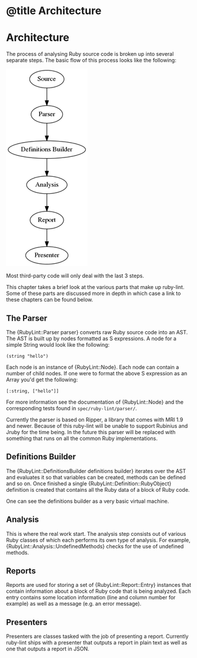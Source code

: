 # @title Architecture
# Architecture

The process of analysing Ruby source code is broken up into several separate
steps. The basic flow of this process looks like the following:

![ruby-lint flow](images/flow.png)

Most third-party code will only deal with the last 3 steps.

This chapter takes a brief look at the various parts that make up ruby-lint.
Some of these parts are discussed more in depth in which case a link to these
chapters can be found below.

## The Parser

The {RubyLint::Parser parser} converts raw Ruby source code into an AST. The
AST is built up by nodes formatted as S expressions. A node for a simple String
would look like the following:

    (string "hello")

Each node is an instance of {RubyLint::Node}. Each node can contain a number of
child nodes. If one were to format the above S expression as an Array you'd get
the following:

    [:string, ["hello"]]

For more information see the documentation of {RubyLint::Node} and the
corresponding tests found in `spec/ruby-lint/parser/`.

Currently the parser is based on Ripper, a library that comes with MRI 1.9 and
newer. Because of this ruby-lint will be unable to support Rubinius and Jruby
for the time being. In the future this parser will be replaced with something
that runs on all the common Ruby implementations.

## Definitions Builder

The {RubyLint::DefinitionsBuilder definitions builder} iterates over the AST
and evaluates it so that variables can be created, methods can be defined and
so on. Once finished a single {RubyLint::Definition::RubyObject} definition is
created that contains all the Ruby data of a block of Ruby code.

One can see the definitions builder as a very basic virtual machine.

## Analysis

This is where the real work start. The analysis step consists out of various
Ruby classes of which each performs its own type of analysis. For example,
{RubyLint::Analysis::UndefinedMethods} checks for the use of undefined methods.

## Reports

Reports are used for storing a set of {RubyLint::Report::Entry} instances that
contain information about a block of Ruby code that is being analyzed. Each
entry contains some location information (line and column number for example)
as well as a message (e.g. an error message).

## Presenters

Presenters are classes tasked with the job of presenting a report. Currently
ruby-lint ships with a presenter that outputs a report in plain text as well as
one that outputs a report in JSON.
